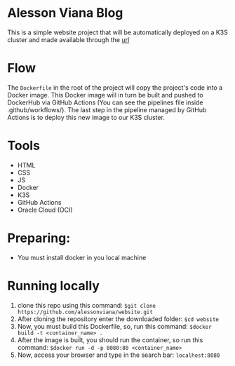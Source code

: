 # Alesson Viana Blog
This is a simple website project that will be automatically deployed on a K3S cluster and made available through the [url](http://alessonviana.tech)

# Flow
The `Dockerfile` in the root of the project will copy the project's code into a Docker image.
This Docker image will in turn be built and pushed to DockerHub via GitHub Actions (You can see the pipelines file inside .github/workflows/).
The last step in the pipeline managed by GitHub Actions is to deploy this new image to our K3S cluster.

# Tools
- HTML
- CSS
- JS
- Docker
- K3S 
- GitHub Actions
- Oracle Cloud (OCI)


# Preparing:
- You must install docker in you local machine

# Running locally
1. clone this repo using this command: `$git clone https://github.com/alessonviana/website.git`
2. After cloning the repository enter the downloaded folder: `$cd website`
3. Now, you must build this Dockerfile, so, run this command: `$docker build -t <container_name> .`
4. After the image is built, you should run the container, so run this command: `$docker run -d -p 8080:80 <container_name>`
4. Now, access your browser and type in the search bar: `localhost:8080`